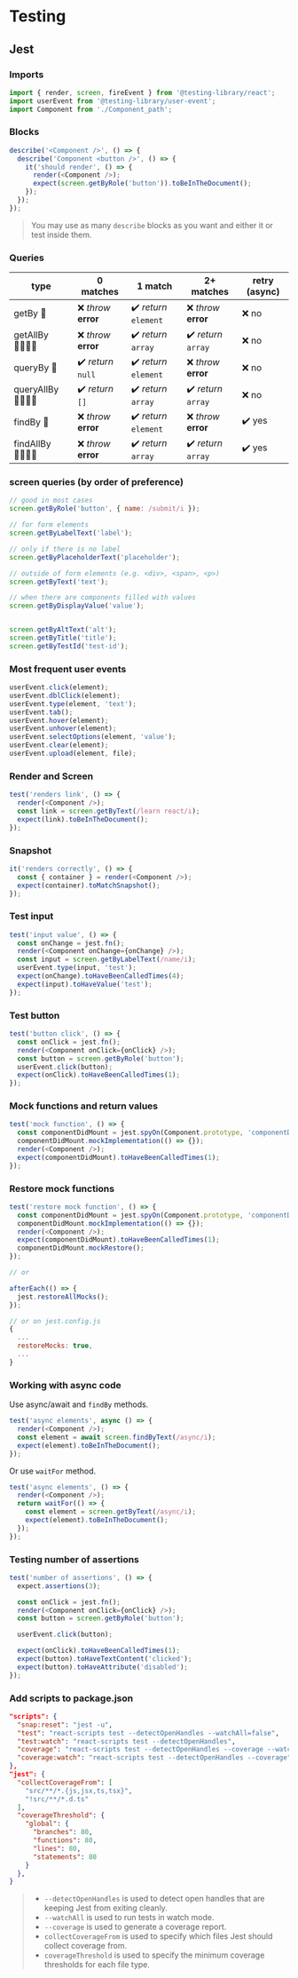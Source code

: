 # Testing

## Jest

### Imports

~~~js
import { render, screen, fireEvent } from '@testing-library/react';
import userEvent from '@testing-library/user-event';
import Component from './Component_path';
~~~

### Blocks

~~~js
describe('<Component />', () => {
  describe('Component <button />', () => {
    it('should render', () => {
      render(<Component />);
      expect(screen.getByRole('button')).toBeInTheDocument();
    });
  });
});
~~~

> You may use as many `describe` blocks as you want and either it or test inside them.

### Queries

type | 0 matches | 1 match | 2+ matches | retry (async)
--- | --- | --- | --- | ---
getBy :adult: | :x: *throw* **error** | :heavy_check_mark: *return* `element` | :x: *throw* **error** | :x: no
getAllBy :family_man_woman_girl_boy: | :x: *throw* **error** | :heavy_check_mark: *return* `array` | :heavy_check_mark: *return* `array` | :x: no
queryBy :adult: | :heavy_check_mark: *return* `null` | :heavy_check_mark: *return* `element` | :x: *throw* **error** | :x: no
queryAllBy :family_man_woman_girl_boy: | :heavy_check_mark: *return* `[]` | :heavy_check_mark: *return* `array` | :heavy_check_mark: *return* `array` | :x: no
findBy :adult: | :x: *throw* **error** | :heavy_check_mark: *return* `element` | :x: *throw* **error** | :heavy_check_mark: yes
findAllBy :family_man_woman_girl_boy: | :x: *throw* **error** | :heavy_check_mark: *return* `array` | :heavy_check_mark: *return* `array` | :heavy_check_mark: yes

### screen queries (by order of preference)

~~~js
// good in most cases
screen.getByRole('button', { name: /submit/i });

// for form elements
screen.getByLabelText('label');

// only if there is no label
screen.getByPlaceholderText('placeholder');

// outside of form elements (e.g. <div>, <span>, <p>)
screen.getByText('text');

// when there are components filled with values
screen.getByDisplayValue('value');


screen.getByAltText('alt');
screen.getByTitle('title');
screen.getByTestId('test-id');
~~~

### Most frequent user events

~~~js
userEvent.click(element);
userEvent.dblClick(element);
userEvent.type(element, 'text');
userEvent.tab();
userEvent.hover(element);
userEvent.unhover(element);
userEvent.selectOptions(element, 'value');
userEvent.clear(element);
userEvent.upload(element, file);
~~~

### Render and Screen

~~~js
test('renders link', () => {
  render(<Component />);
  const link = screen.getByText(/learn react/i);
  expect(link).toBeInTheDocument();
});
~~~

### Snapshot

~~~js
it('renders correctly', () => {
  const { container } = render(<Component />);
  expect(container).toMatchSnapshot();
});
~~~

### Test input

~~~js
test('input value', () => {
  const onChange = jest.fn();
  render(<Component onChange={onChange} />);
  const input = screen.getByLabelText(/name/i);
  userEvent.type(input, 'test');
  expect(onChange).toHaveBeenCalledTimes(4);
  expect(input).toHaveValue('test');
});
~~~

### Test button

~~~js
test('button click', () => {
  const onClick = jest.fn();
  render(<Component onClick={onClick} />);
  const button = screen.getByRole('button');
  userEvent.click(button);
  expect(onClick).toHaveBeenCalledTimes(1);
});
~~~

### Mock functions and return values

~~~js
test('mock function', () => {
  const componentDidMount = jest.spyOn(Component.prototype, 'componentDidMount');
  componentDidMount.mockImplementation(() => {});
  render(<Component />);
  expect(componentDidMount).toHaveBeenCalledTimes(1);
});
~~~

### Restore mock functions

~~~js
test('restore mock function', () => {
  const componentDidMount = jest.spyOn(Component.prototype, 'componentDidMount');
  componentDidMount.mockImplementation(() => {});
  render(<Component />);
  expect(componentDidMount).toHaveBeenCalledTimes(1);
  componentDidMount.mockRestore();
});

// or

afterEach(() => {
  jest.restoreAllMocks();
});

// or on jest.config.js
{
  ...
  restoreMocks: true,
  ...
}
~~~

### Working with async code

Use async/await and `findBy` methods.

~~~js
test('async elements', async () => {
  render(<Component />);
  const element = await screen.findByText(/async/i);
  expect(element).toBeInTheDocument();
});
~~~

Or use `waitFor` method.

~~~js
test('async elements', () => {
  render(<Component />);
  return waitFor(() => {
    const element = screen.getByText(/async/i);
    expect(element).toBeInTheDocument();
  });
});
~~~

### Testing number of assertions

~~~js
test('number of assertions', () => {
  expect.assertions(3);

  const onClick = jest.fn();
  render(<Component onClick={onClick} />);
  const button = screen.getByRole('button');

  userEvent.click(button);

  expect(onClick).toHaveBeenCalledTimes(1);
  expect(button).toHaveTextContent('clicked');
  expect(button).toHaveAttribute('disabled');
});
~~~

### Add scripts to package.json

~~~json
"scripts": {
  "snap:reset": "jest -u",
  "test": "react-scripts test --detectOpenHandles --watchAll=false",
  "test:watch": "react-scripts test --detectOpenHandles",
  "coverage": "react-scripts test --detectOpenHandles --coverage --watchAll=false",
  "coverage:watch": "react-scripts test --detectOpenHandles --coverage",
},
"jest": {
  "collectCoverageFrom": [
    "src/**/*.{js,jsx,ts,tsx}",
    "!src/**/*.d.ts"
  ],
  "coverageThreshold": {
    "global": {
      "branches": 80,
      "functions": 80,
      "lines": 80,
      "statements": 80
    }
  },
}
~~~

> - `--detectOpenHandles` is used to detect open handles that are keeping Jest from exiting cleanly.
> - `--watchAll` is used to run tests in watch mode.
> - `--coverage` is used to generate a coverage report.
> - `collectCoverageFrom` is used to specify which files Jest should collect coverage from.
> - `coverageThreshold` is used to specify the minimum coverage thresholds for each file type.
